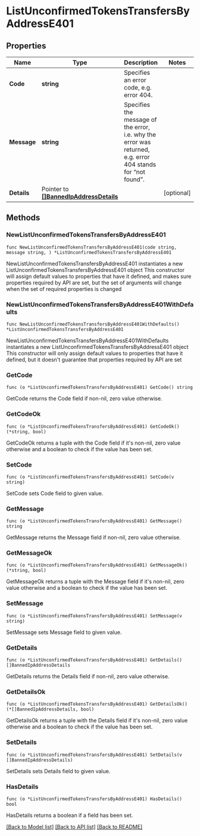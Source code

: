 # ListUnconfirmedTokensTransfersByAddressE401

## Properties

Name | Type | Description | Notes
------------ | ------------- | ------------- | -------------
**Code** | **string** | Specifies an error code, e.g. error 404. | 
**Message** | **string** | Specifies the message of the error, i.e. why the error was returned, e.g. error 404 stands for “not found”. | 
**Details** | Pointer to [**[]BannedIpAddressDetails**](BannedIpAddressDetails.md) |  | [optional] 

## Methods

### NewListUnconfirmedTokensTransfersByAddressE401

`func NewListUnconfirmedTokensTransfersByAddressE401(code string, message string, ) *ListUnconfirmedTokensTransfersByAddressE401`

NewListUnconfirmedTokensTransfersByAddressE401 instantiates a new ListUnconfirmedTokensTransfersByAddressE401 object
This constructor will assign default values to properties that have it defined,
and makes sure properties required by API are set, but the set of arguments
will change when the set of required properties is changed

### NewListUnconfirmedTokensTransfersByAddressE401WithDefaults

`func NewListUnconfirmedTokensTransfersByAddressE401WithDefaults() *ListUnconfirmedTokensTransfersByAddressE401`

NewListUnconfirmedTokensTransfersByAddressE401WithDefaults instantiates a new ListUnconfirmedTokensTransfersByAddressE401 object
This constructor will only assign default values to properties that have it defined,
but it doesn't guarantee that properties required by API are set

### GetCode

`func (o *ListUnconfirmedTokensTransfersByAddressE401) GetCode() string`

GetCode returns the Code field if non-nil, zero value otherwise.

### GetCodeOk

`func (o *ListUnconfirmedTokensTransfersByAddressE401) GetCodeOk() (*string, bool)`

GetCodeOk returns a tuple with the Code field if it's non-nil, zero value otherwise
and a boolean to check if the value has been set.

### SetCode

`func (o *ListUnconfirmedTokensTransfersByAddressE401) SetCode(v string)`

SetCode sets Code field to given value.


### GetMessage

`func (o *ListUnconfirmedTokensTransfersByAddressE401) GetMessage() string`

GetMessage returns the Message field if non-nil, zero value otherwise.

### GetMessageOk

`func (o *ListUnconfirmedTokensTransfersByAddressE401) GetMessageOk() (*string, bool)`

GetMessageOk returns a tuple with the Message field if it's non-nil, zero value otherwise
and a boolean to check if the value has been set.

### SetMessage

`func (o *ListUnconfirmedTokensTransfersByAddressE401) SetMessage(v string)`

SetMessage sets Message field to given value.


### GetDetails

`func (o *ListUnconfirmedTokensTransfersByAddressE401) GetDetails() []BannedIpAddressDetails`

GetDetails returns the Details field if non-nil, zero value otherwise.

### GetDetailsOk

`func (o *ListUnconfirmedTokensTransfersByAddressE401) GetDetailsOk() (*[]BannedIpAddressDetails, bool)`

GetDetailsOk returns a tuple with the Details field if it's non-nil, zero value otherwise
and a boolean to check if the value has been set.

### SetDetails

`func (o *ListUnconfirmedTokensTransfersByAddressE401) SetDetails(v []BannedIpAddressDetails)`

SetDetails sets Details field to given value.

### HasDetails

`func (o *ListUnconfirmedTokensTransfersByAddressE401) HasDetails() bool`

HasDetails returns a boolean if a field has been set.


[[Back to Model list]](../README.md#documentation-for-models) [[Back to API list]](../README.md#documentation-for-api-endpoints) [[Back to README]](../README.md)


